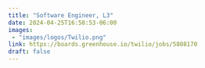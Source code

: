 ```yaml
---
title: "Software Engineer, L3"
date: 2024-04-25T16:58:53-06:00
images: 
 - "images/logos/Twilio.png"
link: https://boards.greenhouse.io/twilio/jobs/5808170
draft: false
---
```


